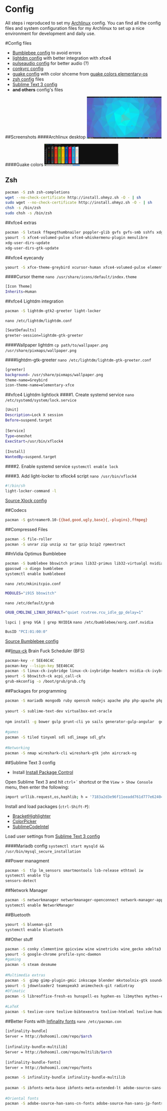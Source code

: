 # Config
All steps i reproduced to set my [Archlinux] config.
You can find all the config files and system configuration files for my Archlinux  to set up a nice environment for development and daily use.

#Config files
* [Bumblebee config] to avoid errors
* [lightdm config] with better integration with xfce4
* [pulseaudio config] for better audio (?)
* [conkyrc config]
* [guake config] with color shceme from [guake colors elementary-os]
* [zsh config] files
* [Sublime Text 3 config]
* **and others** config's files

##Screenshots
####Archlinux desktop
[<img src="screenshots/desktop.png" width="240px" alt="Archlinux with xfce4" />](https://github.com/drog/config/raw/master/screenshots/desktop.png)

####Guake colors
[<img src="screenshots/guake.png" width="240px" alt="Guake colors" />](https://github.com/drog/config/raw/master/screenshots/guake.png)

## Zsh
```sh
pacman -S zsh zsh-completions
wget --no-check-certificate http://install.ohmyz.sh -O - | sh
sudo wget --no-check-certificate http://install.ohmyz.sh -O - | sh
chsh -s /bin/zsh
sudo chsh -s /bin/zsh
```

##xfce4 extras
```sh
pacman -S lxtask ffmpegthumbnailer poppler-glib gvfs gvfs-smb sshfs xdg-user-dirs xdg-user-dirs-gtk guake pavucontrol
yaourt -S xfce4-volumed-pulse xfce4-whiskermenu-plugin menulibre
xdg-user-dirs-update
xdg-user-dirs-gtk-update
```

##xfce4 eyecandy
```sh
yaourt -S xfce-theme-greybird xcursor-human xfce4-volumed-pulse elementary-xfce-icons-git xfce4-whiskermenu-plugin menulibre
```
####Cursor theme
`nano /usr/share/icons/default/index.theme`
```sh
[Icon Theme]
Inherits=Human
```
##xfce4 Lightdm integration
```sh
pacman -S lightdm-gtk2-greeter light-locker
```
`nano /etc/lightdm/lightdm.conf`
```sh
[SeatDefaults]
greeter-session=lightdm-gtk-greeter
```
####Wallpaper lightdm
`cp path/to/wallpaper.png /usr/share/pixmaps/wallpaper.png`

####lightdm-gtk-greeter
`nano /etc/lightdm/lightdm-gtk-greeter.conf`
```sh
[greeter]
background= /usr/share/pixmaps/wallpaper.png
theme-name=Greybird
icon-theme-name=elementary-xfce
```
##xfce4 Lightdm lightlock
####1.  Create systemd service
`nano /etc/systemd/system/lock.service`

```sh
[Unit]
Description=Lock X session
Before=suspend.target

[Service]
Type=oneshot
ExecStart=/usr/bin/xflock4

[Install]
WantedBy=suspend.target
```
####2.  Enable systemd service
`systemctl enable lock`

####3. Add light-locker to xflock4 script
`nano /usr/bin/xflock4`
```sh
#!/bin/sh
light-locker-command -l
```
[Source Xlock config]

##Codecs
```sh
pacman -S gstreamer0.10-{{bad,good,ugly,base}{,-plugins},ffmpeg}
```

##Compressed Files
```sh
pacman -S file-roller
pacman -S unrar zip unzip xz tar gzip bzip2 rpmextract

```

##nVidia Optimus Bumblebee
```sh
pacman -S bumblebee bbswitch primus lib32-primus lib32-virtualgl nvidia lib32-nvidia-utils
gpasswd -a diego bumblebee
systemctl enable bumblebeed
```
`nano /etc/mkinitcpio.conf `
```sh
MODULES="i915 bbswitch"
```
`nano /etc/default/grub`
```sh
GRUB_CMDLINE_LINUX_DEFAULT="quiet rcutree.rcu_idle_gp_delay=1"
```
`lspci | grep VGA | grep NVIDIA`
`nano /etc/bumblebee/xorg.conf.nvidia`
```sh
BusID "PCI:01:00:0"
```

[Source Bumblebee config]

##[linux-ck] Brain Fuck Scheduler (BFS)
```sh
pacman-key -r 5EE46C4C
pacman-key --lsign-key 5EE46C4C
pacman -S linux-ck-ivybridge linux-ck-ivybridge-headers nvidia-ck-ivybridge
yaourt -S bbswitch-ck acpi_call-ck
grub-mkconfig -o /boot/grub/grub.cfg
```

##Packages for programming
```sh
pacman -S mariadb mongodb ruby openssh nodejs apache php php-apache php-mcrypt php-gd php-composer gdb virtualbox jdk7-openjdk jre7-openjdk jre7-openjdk-headless

yaourt -S sublime-text-dev virtualbox-ext-oracle

npm install -g bower gulp grunt-cli yo sails generator-gulp-angular  generator-angular

#games
pacman -S tiled tinyxml sdl sdl_image sdl_gfx

#Networking
pacman -S nmap wireshark-cli wireshark-gtk john aircrack-ng
```

##Sublime Text 3 config
* Install  [Install Package Control](https://sublime.wbond.net/installation)

Open Sublime Text 3 and hit `ctrl+´` shortcut or the `View > Show Console` menu, then enter the following:
```bash
import urllib.request,os,hashlib; h = '7183a2d3e96f11eeadd761d777e62404' + 'e330c659d4bb41d3bdf022e94cab3cd0'; pf = 'Package Control.sublime-package'; ipp = sublime.installed_packages_path(); urllib.request.install_opener( urllib.request.build_opener( urllib.request.ProxyHandler()) ); by = urllib.request.urlopen( 'http://packagecontrol.io/' + pf.replace(' ', '%20')).read(); dh = hashlib.sha256(by).hexdigest(); print('Error validating download (got %s instead of %s), please try manual install' % (dh, h)) if dh != h else open(os.path.join( ipp, pf), 'wb' ).write(by)
```
Install and load packages (`ctrl-Shift-P`):
  * [BracketHighlighter](https://github.com/facelessuser/BracketHighlighter)
  * [ColorPicker](https://github.com/weslly/ColorPicker)
  * [SublimeCodeIntel](https://github.com/SublimeCodeIntel/SublimeCodeIntel)

Load user settings from [Sublime Text 3 config]

####Mariadb config
`systemctl start mysqld &&  /usr/bin/mysql_secure_installation`

##Power managment
```sh
pacman -S  tlp lm_sensors smartmontools lsb-release ethtool iw
systemctl enable tlp
sensors-detect
```
##Network Manager
```sh
pacman -S networkmanager networkmanager-openconnect network-manager-applet dnsmasq
systemctl enable NetworkManager
```

##Bluetooth
```sh
yaourt -S blueman-git
systemctl enable bluetooth
```
##Other stuff
```sh
pacman -S conky clementine gpicview wine winetricks wine_gecko xdelta3 pkgstats firefox-adblock-plus  firefox-i18n-es-cl transmission-gtk filezilla xchat  wget mpv libva libva-intel-driver thunderbird-i18n-es-ar  gtk-recordmydesktop skype galculator bleachbit preload ntfs-3g archey3
yaourt -S google-chrome profile-sync-daemon
#gaming
pacman -S steam desmume

#Multimedia extras
pacman -S  gimp gimp-plugin-gmic inkscape blender mkvtoolnix-gtk soundconverter
yaourt -S jdownloader2 teamspeak3 animecheck-git radiotray
#Ofimatic
pacman -S libreoffice-fresh-es hunspell-es hyphen-es libmythes mythes-es

#LaTeX
pacman -S texlive-core texlive-bibtexextra texlive-htmlxml texlive-humanities texlive-latexextra texlive-pictures texlive-publishers  texlive-science
```
##Better Fonts with [Infinality fonts]
`nano /etc/pacman.con`
```sh
[infinality-bundle]
Server = http://bohoomil.com/repo/$arch

[infinality-bundle-multilib]
Server = http://bohoomil.com/repo/multilib/$arch

[infinality-bundle-fonts]
Server = http://bohoomil.com/repo/fonts
```
```sh
pacman -S infinality-bundle infinality-bundle-multilib

pacman -S ibfonts-meta-base ibfonts-meta-extended-lt adobe-source-sans-pro-fonts adobe-source-serif-pro-fonts ttf-meslo-fonts-ibx

#Oriental fonts
pacman -S adobe-source-han-sans-cn-fonts adobe-source-han-sans-jp-fonts adobe-source-han-sans-jp-fonts adobe-source-han-sans-otc-fonts adobe-source-han-sans-tw-fonts
```

[Source Xlock config]:https://bbs.archlinux.org/viewtopic.php?id=180985
[linux-ck]:https://wiki.archlinux.org/index.php/linux-ck
[Source Bumblebee config]:https://bbs.archlinux.org/viewtopic.php?pid=1326090#p1326090
[Profile-sync-daemon]:https://wiki.archlinux.org/index.php/profile-sync-daemon
[Infinality fonts]:https://wiki.archlinux.org/index.php/Infinality
[Archlinux]:https://www.archlinux.org/
[guake colors elementary-os]:https://github.com/tatetian/guake-colors-elementary-os
[Bumblebee config]:https://github.com/drog/config/tree/master/etc/bumblebee
[lightdm config]:https://github.com/drog/config/tree/master/etc/lightdm
[pulseaudio config]:https://github.com/drog/config/blob/master/etc/pulse/daemon.conf
[conkyrc config]:https://github.com/drog/config/blob/master/home/diego/.conkyrc
[guake config]:https://github.com/drog/config/tree/master/home/diego/.config/gconf/apps/guake
[zsh config]:https://github.com/drog/config/tree/master/home/diego/.zsh
[Sublime Text 3 config]:https://github.com/drog/config/tree/master/home/diego/.config/sublime-text-3/Packages/User/Preferences.sublime-settings
